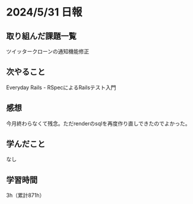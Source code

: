 # 2024/5/31 日報
## 取り組んだ課題一覧
ツイッタークローンの通知機能修正

## 次やること
Everyday Rails - RSpecによるRailsテスト入門

## 感想
今月終わらなくて残念。ただrenderのsqlを再度作り直しできたのでよかった。

## 学んだこと
なし

## 学習時間
3h（累計871h）
